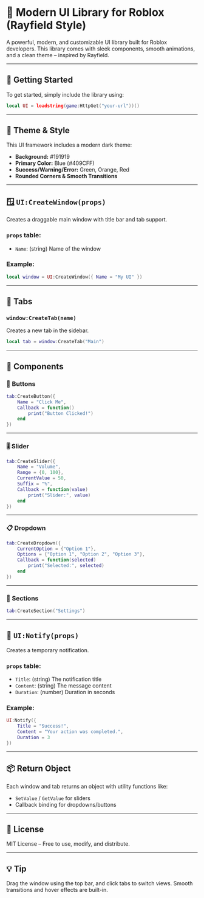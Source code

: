
# 🌟 Modern UI Library for Roblox (Rayfield Style)

A powerful, modern, and customizable UI library built for Roblox developers. This library comes with sleek components, smooth animations, and a clean theme – inspired by Rayfield.

---

## 🚀 Getting Started

To get started, simply include the library using:

```lua
local UI = loadstring(game:HttpGet("your-url"))()
```

---

## 🎨 Theme & Style

This UI framework includes a modern dark theme:
- **Background:** #191919
- **Primary Color:** Blue (#409CFF)
- **Success/Warning/Error:** Green, Orange, Red
- **Rounded Corners & Smooth Transitions**

---

## 🪟 `UI:CreateWindow(props)`

Creates a draggable main window with title bar and tab support.

### `props` table:
- `Name`: (string) Name of the window

### Example:
```lua
local window = UI:CreateWindow({ Name = "My UI" })
```

---

## 📑 Tabs

### `window:CreateTab(name)`
Creates a new tab in the sidebar.

```lua
local tab = window:CreateTab("Main")
```

---

## 🧩 Components

### 🔘 Buttons

```lua
tab:CreateButton({
    Name = "Click Me",
    Callback = function()
        print("Button Clicked!")
    end
})
```

---

### 🎚️ Slider

```lua
tab:CreateSlider({
    Name = "Volume",
    Range = {0, 100},
    CurrentValue = 50,
    Suffix = "%",
    Callback = function(value)
        print("Slider:", value)
    end
})
```

---

### 📋 Dropdown

```lua
tab:CreateDropdown({
    CurrentOption = {"Option 1"},
    Options = {"Option 1", "Option 2", "Option 3"},
    Callback = function(selected)
        print("Selected:", selected)
    end
})
```

---

### 📂 Sections

```lua
tab:CreateSection("Settings")
```

---

## 🔔 `UI:Notify(props)`

Creates a temporary notification.

### `props` table:
- `Title`: (string) The notification title
- `Content`: (string) The message content
- `Duration`: (number) Duration in seconds

### Example:
```lua
UI:Notify({
    Title = "Success!",
    Content = "Your action was completed.",
    Duration = 3
})
```

---

## 📦 Return Object

Each window and tab returns an object with utility functions like:
- `SetValue` / `GetValue` for sliders
- Callback binding for dropdowns/buttons

---

## 📄 License

MIT License – Free to use, modify, and distribute.

---

## 💡 Tip

Drag the window using the top bar, and click tabs to switch views. Smooth transitions and hover effects are built-in.

